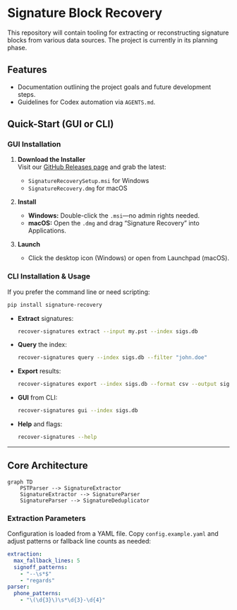 # Signature Block Recovery

This repository will contain tooling for extracting or reconstructing signature blocks from various data sources. The project is currently in its planning phase.

## Features

- Documentation outlining the project goals and future development steps.
- Guidelines for Codex automation via `AGENTS.md`.

## Quick-Start (GUI or CLI)

### GUI Installation

1. **Download the Installer**  
   Visit our [GitHub Releases page](https://github.com/epic-serendipity/Signature-Block-Recovery/releases) and grab the latest:  
   - `SignatureRecoverySetup.msi` for Windows  
   - `SignatureRecovery.dmg` for macOS

2. **Install**  
   - **Windows:** Double-click the `.msi`—no admin rights needed.  
   - **macOS:** Open the `.dmg` and drag “Signature Recovery” into Applications.

3. **Launch**  
   - Click the desktop icon (Windows) or open from Launchpad (macOS).

### CLI Installation & Usage

If you prefer the command line or need scripting:

```bash
pip install signature-recovery
```

* **Extract** signatures:

  ```bash
  recover-signatures extract --input my.pst --index sigs.db
  ```
* **Query** the index:

  ```bash
  recover-signatures query --index sigs.db --filter "john.doe"
  ```
* **Export** results:

  ```bash
  recover-signatures export --index sigs.db --format csv --output signatures.csv
  ```
* **GUI** from CLI:

  ```bash
  recover-signatures gui --index sigs.db
  ```
* **Help** and flags:

  ```bash
  recover-signatures --help
  ```

---

## Core Architecture

```mermaid
graph TD
    PSTParser --> SignatureExtractor
    SignatureExtractor --> SignatureParser
    SignatureParser --> SignatureDeduplicator
```

### Extraction Parameters

Configuration is loaded from a YAML file. Copy `config.example.yaml` and adjust
patterns or fallback line counts as needed:

```yaml
extraction:
  max_fallback_lines: 5
  signoff_patterns:
    - "--\s*$"
    - "regards"
parser:
  phone_patterns:
    - "\(\d{3}\)\s*\d{3}-\d{4}"
```
